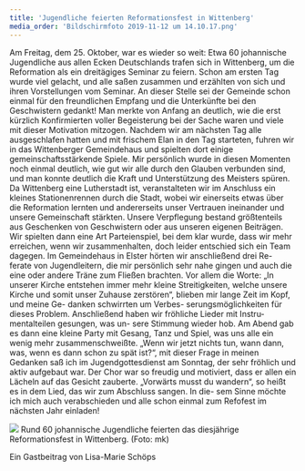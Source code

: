 ```yaml
---
title: 'Jugendliche feierten Reformationsfest in Wittenberg'
media_order: 'Bildschirmfoto 2019-11-12 um 14.10.17.png'
---
```


Am Freitag, dem 25. Oktober, war es wieder so weit: Etwa 60 johannische Jugendliche aus allen Ecken Deutschlands trafen sich in Wittenberg, um die Reformation als ein dreitägiges Seminar zu feiern.
Schon am ersten Tag wurde viel gelacht, und alle saßen zusammen und erzählten von sich und ihren Vorstellungen vom Seminar. An dieser Stelle sei der Gemeinde schon einmal für den freundlichen Empfang und die Unterkünfte bei den Geschwistern gedankt!
Man merkte von Anfang an deutlich, wie die erst kürzlich Konfirmierten voller Begeisterung bei der Sache waren und viele mit dieser Motivation mitzogen.
Nachdem wir am nächsten Tag alle ausgeschlafen hatten und mit frischem Elan in den Tag starteten, fuhren wir in das Wittenberger Gemeindehaus und spielten dort einige gemeinschaftsstärkende Spiele. Mir persönlich wurde in diesen Momenten noch einmal deutlich, wie gut wir alle durch den Glauben verbunden sind, und man konnte deutlich die Kraft und Unterstützung des Meisters spüren.
Da Wittenberg eine Lutherstadt ist, veranstalteten wir im Anschluss ein kleines Stationenrennen durch die Stadt, wobei wir einerseits etwas über die Reformation lernten und andererseits unser Vertrauen ineinander und unsere Gemeinschaft stärkten. Unsere Verpflegung bestand größtenteils aus Geschenken von Geschwistern oder aus unseren eigenen Beiträgen.
Wir spielten dann eine Art Parteienspiel, bei dem klar wurde, dass wir mehr erreichen, wenn wir zusammenhalten, doch leider entschied sich ein Team dagegen.
Im Gemeindehaus in Elster hörten wir anschließend drei Re- ferate von Jugendleitern, die mir persönlich sehr nahe gingen und auch die eine oder andere Träne zum Fließen brachten. Vor allem die Worte: „In unserer Kirche entstehen immer mehr kleine Streitigkeiten, welche unsere Kirche und somit unser Zuhause zerstören“, blieben mir lange Zeit im Kopf, und meine Ge- danken schwirrten um Verbes- serungsmöglichkeiten für dieses Problem. Anschließend haben wir fröhliche Lieder mit Instru- mentalteilen gesungen, was un- sere Stimmung wieder hob.
Am Abend gab es dann eine kleine Party mit Gesang, Tanz und Spiel, was uns alle ein wenig mehr zusammenschweißte.
„Wenn wir jetzt nichts tun, wann dann, was, wenn es dann schon zu spät ist?“, mit dieser Frage in meinen Gedanken saß ich im Jugendgottesdienst am Sonntag, der sehr fröhlich und aktiv aufgebaut war. Der Chor war so freudig und motiviert, dass er allen ein Lächeln auf das Gesicht zauberte.
„Vorwärts musst du wandern“, so heißt es in dem Lied, das wir zum Abschluss sangen. In die- sem Sinne möchte ich mich auch verabschieden und alle schon einmal zum Refofest im nächsten Jahr einladen!

![](https://smh-gemeinden.de/user/pages/02.news/16.jugendliche-feierten-reformationsfest-in-wittenberg/Bildschirmfoto%202019-11-12%20um%2014.10.17.png)
Rund 60 johannische Jugendliche feierten das diesjährige Reformationsfest in Wittenberg.
(Foto: mk)

Ein Gastbeitrag von Lisa-Marie Schöps
